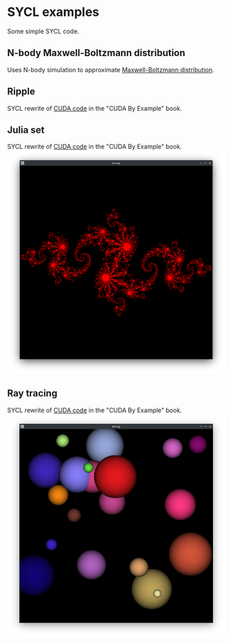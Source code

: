# SYCL examples

Some simple SYCL code.

## N-body Maxwell-Boltzmann distribution

Uses N-body simulation to
approximate [Maxwell-Boltzmann distribution](https://en.wikipedia.org/wiki/Maxwell%E2%80%93Boltzmann_distribution).

## Ripple

SYCL rewrite
of [CUDA code](https://github.com/CodedK/CUDA-by-Example-source-code-for-the-book-s-examples-/blob/master/chapter05/ripple.cu)
in the "CUDA By Example" book.

## Julia set

SYCL rewrite
of [CUDA code](https://github.com/CodedK/CUDA-by-Example-source-code-for-the-book-s-examples-/blob/master/chapter04/julia_gpu.cu)
in the "CUDA By Example" book.
![Julia set](julia_gpu/julia_gpu.png)

## Ray tracing

SYCL rewrite
of [CUDA code](https://github.com/CodedK/CUDA-by-Example-source-code-for-the-book-s-examples-/blob/master/chapter06/ray.cu)
in the "CUDA By Example" book.
![ray tracing](ray_tracing/ray.png)
